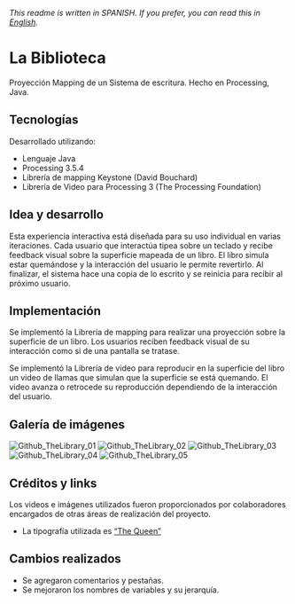 *This readme is written in SPANISH. If you prefer, you can read this in [English](README.md).*

# La Biblioteca

Proyección Mapping de un Sistema de escritura. Hecho en Processing, Java.

## Tecnologías

Desarrollado utilizando:
- Lenguaje Java
- Processing 3.5.4
- Librería de mapping Keystone (David Bouchard)
- Librería de Video para Processing 3 (The Processing Foundation)

## Idea y desarrollo

Esta experiencia interactiva está diseñada para su uso individual en varias iteraciones.
Cada usuario que interactúa tipea sobre un teclado y recibe feedback visual sobre la superficie mapeada de un libro.
El libro simula estar quemándose y la interacción del usuario le permite revertirlo.
Al finalizar, el sistema hace una copia de lo escrito y se reinicia para recibir al próximo usuario.

## Implementación

Se implementó la Librería de mapping para realizar una proyección sobre la superficie de un libro.
Los usuarios reciben feedback visual de su interacción como si de una pantalla se tratase.

Se implementó la Librería de video para reproducir en la superficie del libro un video de llamas que simulan que la superficie se está quemando.
El video avanza o retrocede su reproducción dependiendo de la interacción del usuario.

## Galería de imágenes

![Github_TheLibrary_01](https://github.com/BravoFacundo/TheLibrary/assets/88951560/bf6978e3-4a12-47bd-8e74-8cbcfd8fb2dc)
![Github_TheLibrary_02](https://github.com/BravoFacundo/TheLibrary/assets/88951560/ceef9800-901e-4a1a-b396-098cfd41d760)
![Github_TheLibrary_03](https://github.com/BravoFacundo/TheLibrary/assets/88951560/e25fe63b-4637-42a4-aa95-ce8334abdd05)
![Github_TheLibrary_04](https://github.com/BravoFacundo/TheLibrary/assets/88951560/32c31f19-26cf-4362-8d38-69630460f6a1)
![Github_TheLibrary_05](https://github.com/BravoFacundo/TheLibrary/assets/88951560/2ffdd16e-815a-4bb1-af09-b84d96a9e798)

## Créditos y links

Los videos e imágenes utilizados fueron proporcionados por colaboradores encargados de otras áreas de realización del proyecto.
- La tipografía utilizada es [“The Queen”](https://www.dafont.com/the-queen.font)

## Cambios realizados

- Se agregaron comentarios y pestañas.  
- Se mejoraron los nombres de variables y su jerarquía.
